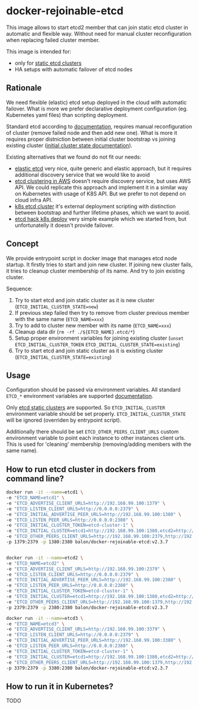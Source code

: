 # docker-rejoinable-etcd

This image allows to start etcd2 member that can join static etcd cluster in automatic and flexible way. Without need for manual cluster reconfiguration when replacing failed cluster member. 

This image is intended for:

- only for [static etcd clusters](https://coreos.com/etcd/docs/latest/clustering.html#static) 
- HA setups with automatic failover of etcd nodes

## Rationale

We need flexible (elastic) etcd setup deployed in the cloud with automatic failover. What is more we prefer declarative deployment configuration (eg. Kubernetes yaml files) than scripting deployment. 

Standard etcd according to [documentation](https://coreos.com/etcd/docs/latest/runtime-configuration.html#replace-a-failed-machine), requires manual reconfiguration of cluster (remove failed node and then add new one). What is more it requires proper distniction between initial cluster bootstrap vs joining existing cluster ([initial cluster state documentation](https://coreos.com/etcd/docs/latest/configuration.html#initial-cluster-state)).  
 
Existing alternatives that we found do not fit our needs:

- [elastic etcd](https://github.com/sttts/elastic-etcd) very nice, quite generic and elastic approach, but it requires additional discovery service that we would like to avoid
- [etcd clustering in AWS](http://engineering.monsanto.com/2015/06/12/etcd-clustering/) doesn't require discovery service, but uses AWS API. We could replicate this approach and implement it in a similar way on Kubernetes with usage of K8S API. But we prefer to not depend on cloud infra API.
- [k8s etcd cluster](https://github.com/blended/k8s-etcd-cluster) it's external deployment scripting with distinction between bootstrap and further lifetime phases, which we want to avoid.
- [etcd hack k8s deploy](https://github.com/coreos/etcd/tree/v2.3.7/hack/kubernetes-deploy) very simple example which we started from, but unfortunatelly it doesn't provide failover.

## Concept

We provide entrypoint script in docker image that manages etcd node startup. It firstly tries to start and join new cluster. If joining new cluster fails, it tries to cleanup cluster membership of its name. And try to join existing cluster. 

Sequence:

1. Try to start etcd and join static cluster as it is new cluster (`ETCD_INITIAL_CLUSTER_STATE=new`)
2. If previous step failed then try to remove from cluster previous member with the same name (`ETCD_NAME=xxx`)
3. Try to add to cluster new member with its name (`ETCD_NAME=xxx`)
4. Cleanup data dir (`rm -rf ./${ETCD_NAME}.etcd/*`)
5. Setup proper environment variables for joining existing cluster (`unset ETCD_INITIAL_CLUSTER_TOKEN` `ETCD_INITIAL_CLUSTER_STATE=existing`)
6. Try to start etcd and join static cluster as it is existing cluster (`ETCD_INITIAL_CLUSTER_STATE=existing`)

## Usage

Configuration should be passed via environment variables. All standard `ETCD_*` environment variables are supported [documentation](https://coreos.com/etcd/docs/latest/configuration.html).

Only [etcd static clusters](https://coreos.com/etcd/docs/latest/clustering.html#static) are supported. So `ETCD_INITIAL_CLUSTER` environment variable should be set properly. `ETCD_INITIAL_CLUSTER_STATE` will be ignored (overriden by entrypoint script).

Additionally there should be set `ETCD_OTHER_PEERS_CLIENT_URLS` custom environment variable to point each instance to other instances client urls. This is used for 'cleaning' membership (removing/adding members with the same name). 

## How to run etcd cluster in dockers from command line?

```bash
docker run -it --name=etcd1 \
-e "ETCD_NAME=etcd1" \
-e "ETCD_ADVERTISE_CLIENT_URLS=http://192.168.99.100:1379" \
-e "ETCD_LISTEN_CLIENT_URLS=http://0.0.0.0:2379" \
-e "ETCD_INITIAL_ADVERTISE_PEER_URLS=http://192.168.99.100:1380" \
-e "ETCD_LISTEN_PEER_URLS=http://0.0.0.0:2380" \
-e "ETCD_INITIAL_CLUSTER_TOKEN=etcd-cluster-1" \
-e "ETCD_INITIAL_CLUSTER=etcd1=http://192.168.99.100:1380,etcd2=http://192.168.99.100:2380,etcd3=http://192.168.99.100:3380" \
-e "ETCD_OTHER_PEERS_CLIENT_URLS=http://192.168.99.100:2379,http://192.168.99.100:3379" \
-p 1379:2379 -p 1380:2380 balon/docker-rejoinable-etcd:v2.3.7


docker run -it --name=etcd2 \
-e "ETCD_NAME=etcd2" \
-e "ETCD_ADVERTISE_CLIENT_URLS=http://192.168.99.100:2379" \
-e "ETCD_LISTEN_CLIENT_URLS=http://0.0.0.0:2379" \
-e "ETCD_INITIAL_ADVERTISE_PEER_URLS=http://192.168.99.100:2380" \
-e "ETCD_LISTEN_PEER_URLS=http://0.0.0.0:2380" \
-e "ETCD_INITIAL_CLUSTER_TOKEN=etcd-cluster-1" \
-e "ETCD_INITIAL_CLUSTER=etcd1=http://192.168.99.100:1380,etcd2=http://192.168.99.100:2380,etcd3=http://192.168.99.100:3380" \
-e "ETCD_OTHER_PEERS_CLIENT_URLS=http://192.168.99.100:1379,http://192.168.99.100:3379" \
-p 2379:2379 -p 2380:2380 balon/docker-rejoinable-etcd:v2.3.7

docker run -it --name=etcd3 \
-e "ETCD_NAME=etcd3" \
-e "ETCD_ADVERTISE_CLIENT_URLS=http://192.168.99.100:3379" \
-e "ETCD_LISTEN_CLIENT_URLS=http://0.0.0.0:2379" \
-e "ETCD_INITIAL_ADVERTISE_PEER_URLS=http://192.168.99.100:3380" \
-e "ETCD_LISTEN_PEER_URLS=http://0.0.0.0:2380" \
-e "ETCD_INITIAL_CLUSTER_TOKEN=etcd-cluster-1" \
-e "ETCD_INITIAL_CLUSTER=etcd1=http://192.168.99.100:1380,etcd2=http://192.168.99.100:2380,etcd3=http://192.168.99.100:3380" \
-e "ETCD_OTHER_PEERS_CLIENT_URLS=http://192.168.99.100:1379,http://192.168.99.100:2379" \
-p 3379:2379 -p 3380:2380 balon/docker-rejoinable-etcd:v2.3.7
```

## How to run it in Kubernetes?

TODO

